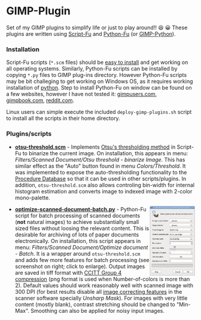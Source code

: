 # GIMP-Plugin
Set of my GIMP plugins to simplify life or just to play around!! :satisfied: :grinning: These plugins are written using [Script-Fu](https://docs.gimp.org/en/gimp-concepts-script-fu.html) and [Python-Fu](https://docs.gimp.org/en/gimp-filters-python-fu.html) (or [GIMP-Python](https://www.gimp.org/docs/python/)). 

### Installation
Script-Fu scripts (`*.scm` files) should be [easy to install](https://docs.gimp.org/en/install-script-fu.html) and get working on all operating systems. Similarly, Python-Fu scripts can be installed by copying `*.py` files to GIMP plug-ins directory. However Python-Fu scripts may be bit challeging to get working on Windows OS, as it requires working installation of [python](https://www.python.org/). Step to install Python-Fu on window can be found on a few websites, however I have not tested it: [gimpusers.com](http://www.gimpusers.com/tutorials/install-python-for-gimp-2-6-windows), [gimpbook.com](http://gimpbook.com/scripting/), [reddit.com](https://www.reddit.com/r/GIMP/comments/1hw9f0/using_pythonfu_in_windows/).

Linux users can simple execute the included `deploy-gimp-plugins.sh` script to install all the scripts in their home directory.


### Plugins/scripts

* [**otsu-threshold.scm**](otsu-threshold.scm) - Implements [Otsu's thresholding method](https://en.wikipedia.org/wiki/Otsu's_method) in Script-Fu to binarize the current image. On installation, this appears in menu: _Filters/Scanned Document/Otsu threshold - binarize Image_. This has similar effect as the "Auto" button found in menu _Colors/Threshold_. It was implemented to expose the auto-thresholding functionality to the [Procedure Database](https://docs.gimp.org/en/glossary.html#glossary-pdb) so that it can be used in other scripts/plugins. In addition, `otsu-threshold.scm` also allows controling bin-width for internal histogram estimation and converts image to indexed image with 2-color mono-palette.

* [**optimize-scanned-document-batch.py**](deploy-gimp-plugins.sh) - <img align="right" src="screenshot-optimize-scanned-documents-batch-dialog.png?raw=true" alt="Batch processing screenshot" title="Batch processing dialog" style="max-width:100%;" width="25%"> Python-Fu script for batch processing of scanned documents (**not** natural images) to achieve substantially small sized files without loosing the relevant content. This is desirable for archiving of lots of paper documents electronically. On installation, this script appears in menu: _Filters/Scanned Document/Optimize document - Batch_. It is a wrapper around `otsu-threshold.scm` and adds few more features for batch processing (see screenshot on right; click to enlarge). Output images are saved in tiff format with [CCITT Group 4 compression](https://en.wikipedia.org/wiki/Group_4_compression) (png format is used when Number-of-colors is more than 2). Default values should work reasonably well with scanned image with 300 DPI (for best results disable all [image correcting features](http://ugp01.c-ij.com/ij/webmanual/ScanGear/M/MFP/19.1/EN/SG/Sg-909.html) in the scanner software specially _Unsharp Mask_). For images with very little content (mostly blank), contrast stretching should be changed to "Min-Max". Smoothing can also be applied for noisy input images.



